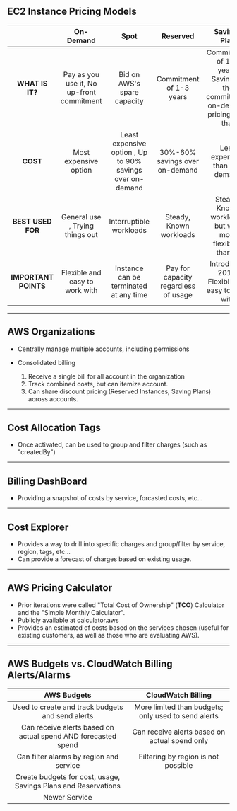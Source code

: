 ## EC2 Instance Pricing Models

|                      |               **On-Demand**               |                         **Spot**                          |             **Reserved**             |                                **Savings Plan**                                 |
|:--------------------:|:-----------------------------------------:|:---------------------------------------------------------:|:------------------------------------:|:-------------------------------------------------------------------------------:|
|   **WHAT IS IT?**    | Pay as you use it, No up-front commitment |                Bid on AWS's spare capacity                |       Commitment of 1-3 years        | Commitment of 1-3 years, Saving on the commitment; on-demand pricing after that |
|       **COST**       |           Most expensive option           | Least expensive option , Up to 90% savings over on-demand |    30%-60% savings over on-demand    |                          Less expensive than on-demand                          |
|  **BEST USED FOR**   |      General use , Trying things out      |                  Interruptible workloads                  |       Steady, Known workloads        |            Steady, Known workloads but with more flexibility than RI            |
| **IMPORTANT POINTS** |      Flexible and easy to work with       |          Instance can be terminated at any time           | Pay for capacity regardless of usage |                 Introduced 2019, Flexible and easy to work with                 |

---

## AWS Organizations

- Centrally manage multiple accounts, including permissions

- Consolidated billing
	1. Receive a single bill for all account in the organization
	2. Track combined costs, but can itemize account.
	3. Can share discount pricing (Reserved Instances, Saving Plans) across accounts.

---

## Cost Allocation Tags

- Once activated, can be used to group and filter charges (such as "createdBy")

---

## Billing DashBoard

- Providing a snapshot of costs by service, forcasted costs, etc...

---

## Cost Explorer

- Provides a way to drill into specific charges and group/filter by service, region, tags, etc...
- Can provide a forecast of charges based on existing usage.

---

## AWS Pricing Calculator

- Prior iterations were called "Total Cost of Ownership" (**TCO**) Calculator and the "Simple Monthly Calculator".
- Publicly available at calculator.aws
- Provides an estimated of costs based on the services chosen (useful for existing customers, as well as those who are evaluating AWS).

---

## AWS Budgets vs. CloudWatch Billing Alerts/Alarms

|                        **AWS Budgets**                         |               **CloudWatch Billing**                |
|:--------------------------------------------------------------:|:---------------------------------------------------:|
|        Used to create and track budgets and send alerts        | More limited than budgets; only used to send alerts |
| Can receive alerts based on actual spend AND forecasted spend  |    Can receive alerts based on actual spend only    |
|            Can filter alarms by region and service             |         Filtering by region is not possible         |
| Create budgets for cost, usage, Savings Plans and Reservations |                                                     |
|                         Newer Service                          |                                                     |
